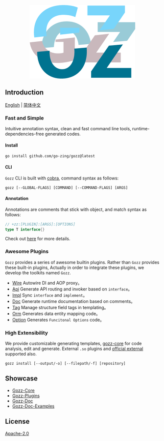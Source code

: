 <p align="center">
  <a href="https://github.com/go-zing/gozz" target="_blank">
    <img src="https://raw.githubusercontent.com/go-zing/gozz-doc/main/docs/.vuepress/public/logo.png" alt="logo">
  </a>
</p>

## Introduction

[English](https://go-zing.github.io/gozz) | [简体中文](https://go-zing.github.io/gozz/zh)

### Fast and Simple

Intuitive annotation syntax, clean and fast command line tools,
runtime-dependencies-free generated codes.

#### Install

```shell
go install github.com/go-zing/gozz@latest
```

#### CLI

`Gozz` CLI is built with [cobra](https://github.com/spf13/cobra), command syntax as follows:

```shell
gozz [--GLOBAL-FLAGS] [COMMAND] [--COMMAND-FLAGS] [ARGS]
```

#### Annotation

Annotations are comments that stick with object, and match syntax as follows:

```go
// +zz:[PLUGIN]:[ARGS]:[OPTIONS]
type T interface{}
```

Check out [here](https://go-zing.github.io/gozz/guide/getting-started) for more details.

### Awesome Plugins

`Gozz` provides a series of awesome builtin plugins.
Rather than `Gozz` provides these built-in plugins,
Actually in order to integrate these plugins,
we develop the toolkits named `Gozz`.

- [Wire](https://go-zing.github.io/gozz/guide/plugins/wire) Autowire DI and AOP proxy。
- [Api](https://go-zing.github.io/gozz/guide/plugins/api) Generate API routing and invoker based on `interface`。
- [Impl](https://go-zing.github.io/gozz/guide/plugins/impl) Sync `interface` and `implement`。
- [Doc](https://go-zing.github.io/gozz/guide/plugins/doc) Generate runtime documentation based on comments。
- [Tag](https://go-zing.github.io/gozz/guide/plugins/tag) Manage structure field tags in templating。
- [Orm](https://go-zing.github.io/gozz/guide/plugins/orm) Generates data entity mapping code。
- [Option](https://go-zing.github.io/gozz/guide/plugins/option) Generates `Funcitonal Options` code。

### High Extensibility

We provide customizable generating templates,
[gozz-core](https://github.com/go-zing/gozz-core) for code analysis,
edit and generate.
External `.so` plugins and [official external](https://github.com/go-zing/gozz-plugins) supported also.

```shell
gozz install [--output/-o] [--filepath/-f] [repository] 
```

## Showcase

- [Gozz-Core](https://github.com/go-zing/gozz-core)
- [Gozz-Plugins](https://github.com/go-zing/gozz-plugins)
- [Gozz-Doc](https://github.com/go-zing/gozz-doc)
- [Gozz-Doc-Examples](https://github.com/go-zing/gozz-doc-examples)

## License

[Apache-2.0](https://github.com/go-zing/gozz/blob/main/LICENSE)